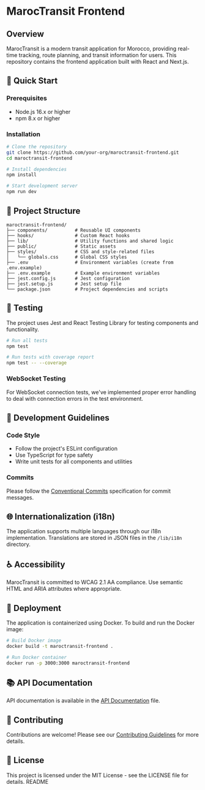# MarocTransit Frontend

## Overview
MarocTransit is a modern transit application for Morocco, providing real-time tracking, route planning, and transit information for users. This repository contains the frontend application built with React and Next.js.

## 🚀 Quick Start

### Prerequisites
- Node.js 16.x or higher
- npm 8.x or higher

### Installation
```bash
# Clone the repository
git clone https://github.com/your-org/maroctransit-frontend.git
cd maroctransit-frontend

# Install dependencies
npm install

# Start development server
npm run dev
```

## 📁 Project Structure
```
maroctransit-frontend/
├── components/          # Reusable UI components
├── hooks/               # Custom React hooks
├── lib/                 # Utility functions and shared logic
├── public/              # Static assets
├── styles/              # CSS and style-related files
│   └── globals.css      # Global CSS styles
├── .env                 # Environment variables (create from .env.example)
├── .env.example         # Example environment variables
├── jest.config.js       # Jest configuration
├── jest.setup.js        # Jest setup file
└── package.json         # Project dependencies and scripts
```

## 🧪 Testing
The project uses Jest and React Testing Library for testing components and functionality.

```bash
# Run all tests
npm test

# Run tests with coverage report
npm test -- --coverage
```

### WebSocket Testing
For WebSocket connection tests, we've implemented proper error handling to deal with connection errors in the test environment.

## 🔧 Development Guidelines

### Code Style
- Follow the project's ESLint configuration
- Use TypeScript for type safety
- Write unit tests for all components and utilities

### Commits
Please follow the [Conventional Commits](https://www.conventionalcommits.org/) specification for commit messages.

## 🌐 Internationalization (i18n)
The application supports multiple languages through our i18n implementation. Translations are stored in JSON files in the `/lib/i18n` directory.

## ♿ Accessibility
MarocTransit is committed to WCAG 2.1 AA compliance. Use semantic HTML and ARIA attributes where appropriate.

## 🚢 Deployment
The application is containerized using Docker. To build and run the Docker image:

```bash
# Build Docker image
docker build -t maroctransit-frontend .

# Run Docker container
docker run -p 3000:3000 maroctransit-frontend
```

## 📚 API Documentation
API documentation is available in the [API Documentation](./docs/api.md) file.

## 🤝 Contributing
Contributions are welcome! Please see our [Contributing Guidelines](./CONTRIBUTING.md) for more details.

## 📄 License
This project is licensed under the MIT License - see the LICENSE file for details.
README